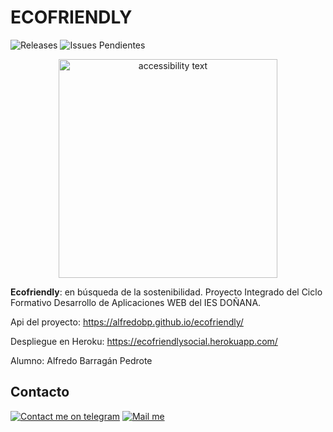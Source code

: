 
# ECOFRIENDLY
![Releases][badge_releases] ![Issues Pendientes][badge_Issues]


<p align="center">

  <img src="https://ecofriendly.s3.eu-west-3.amazonaws.com/logo.png" width="350" alt="accessibility text">
</p>


**Ecofriendly**: en búsqueda de la sostenibilidad.
Proyecto Integrado del Ciclo Formativo Desarrollo de Aplicaciones WEB del IES DOÑANA.

Api del proyecto: https://alfredobp.github.io/ecofriendly/

Despliegue en Heroku: https://ecofriendlysocial.herokuapp.com/

Alumno: Alfredo Barragán Pedrote

[badge_releases]: https://img.shields.io/github/v/release/alfredobp/ecofriendly
[badge_Issues]: https://img.shields.io/github/issues/alfredobp/ecofriendly

[gmail_logo]: https://user-images.githubusercontent.com/6497827/62424751-c1b85480-b6f0-11e9-97de-096c0a980829.png
[telegram_logo]: https://user-images.githubusercontent.com/6497827/57844175-2ac4b600-77ed-11e9-8488-f2d45efa7497.png
[telegram]: http://t.me/alfredobp
[gmail]: mailto:alfredobape@gmail.com?subject=Regarding%20Wbot&body=Hi

## Contacto
[![Contact me on telegram][telegram_logo]][telegram]
[![Mail me][gmail_logo]][gmail]

